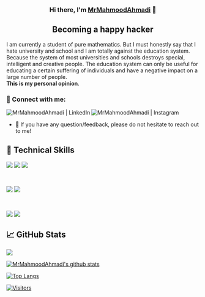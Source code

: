 <h3 align="center">
Hi there, I'm <a href="https://github.com/MrMahmoodAhmadi" target="_blank" rel="noreferrer">MrMahmoodAhmadi</a> 👋
</h3>

<h2 align="center">
Becoming a happy hacker
</h2> 

I am currently a student of pure mathematics.
But I must honestly say that I hate university and school and I am totally against the education system.
Because the system of most universities and schools destroys special, intelligent and creative people.
The education system can only be useful for educating a certain suffering of individuals and have a negative impact on a large number of people.<br/>
**This is my personal opinion**.

### 🤝 Connect with me:

<a href="https://www.linkedin.com/in/mrmahmoodahmadi/"><img align="left" src="https://img.shields.io/badge/LinkedIn-0077B5?style=for-the-badge&logo=linkedin&logoColor=white" alt="MrMahmoodAhmadi | LinkedIn"/></a>
<a href="https://instagram.com/MrMahmoodAhmadi"><img align="left" src="https://img.shields.io/badge/Instagram-E4405F?style=for-the-badge&logo=instagram&logoColor=white" alt="MrMahmoodAhmadi | Instagram"/></a>
</br>
- 💬 If you have any question/feedback, please do not hesitate to reach out to me!


## 💼 Technical Skills

![](https://img.shields.io/badge/HTML-239120?style=for-the-badge&logo=html5&logoColor=white)
![](https://img.shields.io/badge/CSS-239120?&style=for-the-badge&logo=css3&logoColor=white)
![](https://img.shields.io/badge/JavaScript-F7DF1E?style=for-the-badge&logo=javascript&logoColor=black)

</br>

![](https://img.shields.io/badge/Style-CSS3-informational?style=flat&logo=CSS3&color=1572B6)
![](https://img.shields.io/badge/Style-Bootstrap-informational?style=flat&logo=Bootstrap&color=7952B3)


</br>

![](https://img.shields.io/badge/Tools-Git-informational?style=flat&logo=Git&color=F05032)
![](https://img.shields.io/badge/Tools-GitHub-informational?style=flat&logo=GitHub&color=181717)

## 📈 GitHub Stats 

![](https://camo.githubusercontent.com/95e70ab3680b06f28b41a6113d2a59386c31df792f34f9834d566e870d669db5/68747470733a2f2f6769746875622d70726f66696c652d74726f7068792e76657263656c2e6170702f3f757365726e616d653d4d724d61686d6f6f6441686d61646926636f6c756d6e3d38266d617267696e2d773d3135266d617267696e2d683d3135)


[![MrMahmoodAhmadi's github stats](https://github-readme-stats.vercel.app/api?username=MrMahmoodAhmadi)](https://github.com/MrMahmoodAhmadi)

[![Top Langs](https://github-readme-stats.vercel.app/api/top-langs/?username=MrMahmoodAhmadi&layout=compact)](https://github.com/MrMahmoodAhmadi)

[![Visitors](https://visitor-badge.glitch.me/badge?page_id=MrMahmoodAhmadi.MrMahmoodAhmadi)]()
